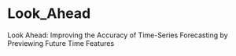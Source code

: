 # Look_Ahead
Look Ahead: Improving the Accuracy of Time-Series Forecasting by Previewing Future Time Features
